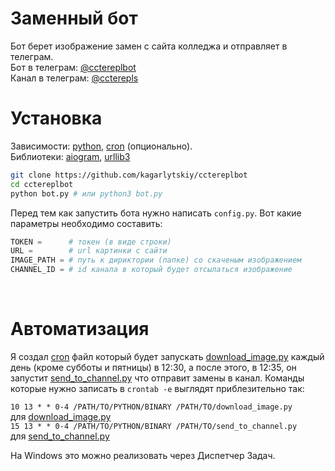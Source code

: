 # Заменный бот
Бот берет изображение замен с сайта колледжа и отправляет в телеграм. <br />
Бот в телеграм: [@cctereplbot](https://t.me/cctereplbot) <br />
Канал в телеграм: [@ccterepls](https://t.me/ccterepls)

# Установка
Зависимости: [python](https://command-not-found.com/python), [cron](https://command-not-found.com/crontab) (опционально). <br />
Библиотеки:  [aiogram](https://pypi.org/project/aiogram/), [urllib3](https://pypi.org/project/urllib3/)

```bash
git clone https://github.com/kagarlytskiy/cctereplbot
cd cctereplbot
python bot.py # или python3 bot.py
``` 
Перед тем как запустить бота нужно написать `config.py`. Вот какие параметры необходимо составить: <br />
```python
TOKEN =      # токен (в виде строки)
URL =        # url картинки с сайти
IMAGE_PATH = # путь к дириктории (папке) со скаченым изображением 
CHANNEL_ID = # id канала в который будет отсылаться изображение
```
<br />

# Автоматизация
Я создал [cron](https://crontab.guru/crontab.5.html) файл который будет запускать [download_image.py](https://github.com/kagarlytskiy/cctereplbot/blob/main/download_image.py) каждый день (кроме субботы и пятницы) в 12:30, а после этого, в 12:35, он запустит [send_to_channel.py](https://github.com/kagarlytskiy/cctereplbot/blob/main/send_to_channel.py) что отправит замены в канал. Команды которые нужно записать в `crontab -e` выглядят приблезительно так: <br />

`10 13 * * 0-4 /PATH/TO/PYTHON/BINARY /PATH/TO/download_image.py` <br />
для [download_image.py](https://github.com/kagarlytskiy/cctereplbot/blob/main/download_image.py) <br />
`15 13 * * 0-4 /PATH/TO/PYTHON/BINARY /PATH/TO/send_to_channel.py` <br />
для [send_to_channel.py](https://github.com/kagarlytskiy/cctereplbot/blob/main/send_to_channel.py) <br />

На Windows это можно реализовать через Диспетчер Задач. <br />
